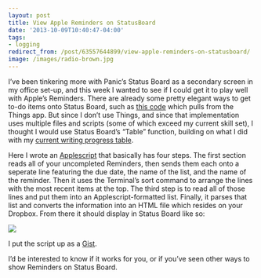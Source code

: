 ```yaml
---
layout: post 
title: View Apple Reminders on StatusBoard 
date: '2013-10-09T10:40:47-04:00' 
tags: 
- logging 
redirect_from: /post/63557644899/view-apple-reminders-on-statusboard/
image: /images/radio-brown.jpg
---
```


I’ve been tinkering more with Panic’s Status Board as a secondary screen in my office set-up, and this week I wanted to see if I could get it to play well with Apple’s Reminders. There are already some pretty elegant ways to get to-do items onto Status Board, such as [this code](https://github.com/feju/things-status-board) which pulls from the Things app. But since I don’t use Things, and since that implementation uses multiple files and scripts (some of which exceed my current skill set), I thought I would use Status Board’s “Table” function, building on what I did with my [current writing progress table](/post/61417560267/monitor-current-writing-progress-with-status-board).

Here I wrote an [Applescript](https://gist.github.com/craigeley/6901647) that basically has four steps. The first section reads all of your uncompleted Reminders, then sends them each onto a seperate line featuring the due date, the name of the list, and the name of the reminder. Then it uses the Terminal’s sort command to arrange the lines with the most recent items at the top. The third step is to read all of those lines and put them into an Applescript-formatted list. Finally, it parses that list and converts the information into an HTML file which resides on your Dropbox. From there it should display in Status Board like so:

![](http://d.pr/lY1R+)

I put the script up as a [Gist](https://gist.github.com/craigeley/6901647).

I’d be interested to know if it works for you, or if you’ve seen other ways to show Reminders on Status Board.

